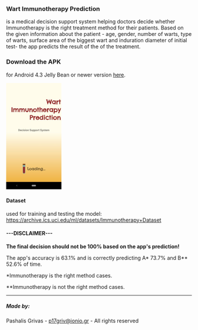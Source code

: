 ### Wart Immunotherapy Prediction 
is a medical decision support system helping doctors decide whether Immunotherapy is the right treatment 
method for their patients. Based on the given information about the patient - age, gender, number of warts,
type of warts, surface area of the biggest wart and induration diameter of initial test- the app predicts
the result of the of the treatment.

### Download the APK
for Android 4.3 Jelly Bean or newer version [here](https://github.com/p17griv/wart-immunotherapy-prediction-app/blob/master/wart_immunotherapy_prediction.apk).

![Image of the App](https://github.com/p17griv/wart-immunotherapy-prediction-app/blob/master/app_sample.png)

#### Dataset
used for training and testing the model: https://archive.ics.uci.edu/ml/datasets/Immunotherapy+Dataset

#### ---DISCLAIMER---
<b>The final decision should not be 100% based on the app's prediction!</b>

The app's accuracy is 63.1% and is correctly predicting A* 73.7% and B** 52.6% of time.

*Immunotherapy is the right method cases.

**Immunotherapy is not the right method cases.

--------------------------------------------------------

##### Made by:
Pashalis Grivas - 
p17griv@ionio.gr - 
All rights reserved
